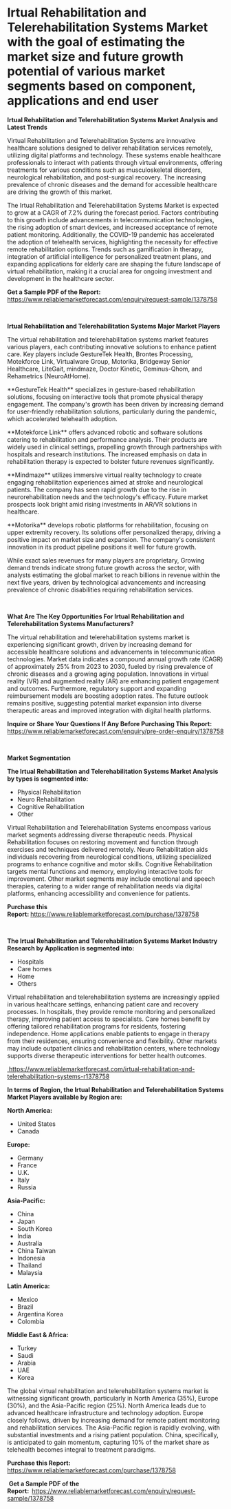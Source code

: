 <p><h1>Irtual Rehabilitation and Telerehabilitation Systems Market with the goal of estimating the market size and future growth potential of various market segments based on component, applications and end user</h1></p><p><strong>Irtual Rehabilitation and Telerehabilitation Systems Market Analysis and Latest Trends</strong></p>
<p><p>Virtual Rehabilitation and Telerehabilitation Systems are innovative healthcare solutions designed to deliver rehabilitation services remotely, utilizing digital platforms and technology. These systems enable healthcare professionals to interact with patients through virtual environments, offering treatments for various conditions such as musculoskeletal disorders, neurological rehabilitation, and post-surgical recovery. The increasing prevalence of chronic diseases and the demand for accessible healthcare are driving the growth of this market.</p><p>The Irtual Rehabilitation and Telerehabilitation Systems Market is expected to grow at a CAGR of 7.2% during the forecast period. Factors contributing to this growth include advancements in telecommunication technologies, the rising adoption of smart devices, and increased acceptance of remote patient monitoring. Additionally, the COVID-19 pandemic has accelerated the adoption of telehealth services, highlighting the necessity for effective remote rehabilitation options. Trends such as gamification in therapy, integration of artificial intelligence for personalized treatment plans, and expanding applications for elderly care are shaping the future landscape of virtual rehabilitation, making it a crucial area for ongoing investment and development in the healthcare sector.</p></p>
<p><strong>Get a Sample PDF of the Report:&nbsp;</strong> <a href="https://www.reliablemarketforecast.com/enquiry/request-sample/1378758?utm_campaign=2808&utm_medium=2&utm_source=Github&utm_content=ia&utm_term=14042025&utm_id=irtual-rehabilitation-and-telerehabilitation-systems">https://www.reliablemarketforecast.com/enquiry/request-sample/1378758</a></p>
<p>&nbsp;</p>
<p><strong>Irtual Rehabilitation and Telerehabilitation Systems Major Market Players</strong></p>
<p><p>The virtual rehabilitation and telerehabilitation systems market features various players, each contributing innovative solutions to enhance patient care. Key players include GestureTek Health, Brontes Processing, Motekforce Link, Virtualware Group, Motorika, Bridgeway Senior Healthcare, LiteGait, mindmaze, Doctor Kinetic, Geminus-Qhom, and Rehametrics (NeuroAtHome).</p><p>**GestureTek Health** specializes in gesture-based rehabilitation solutions, focusing on interactive tools that promote physical therapy engagement. The company's growth has been driven by increasing demand for user-friendly rehabilitation solutions, particularly during the pandemic, which accelerated telehealth adoption.</p><p>**Motekforce Link** offers advanced robotic and software solutions catering to rehabilitation and performance analysis. Their products are widely used in clinical settings, propelling growth through partnerships with hospitals and research institutions. The increased emphasis on data in rehabilitation therapy is expected to bolster future revenues significantly.</p><p>**Mindmaze** utilizes immersive virtual reality technology to create engaging rehabilitation experiences aimed at stroke and neurological patients. The company has seen rapid growth due to the rise in neurorehabilitation needs and the technology's efficacy. Future market prospects look bright amid rising investments in AR/VR solutions in healthcare.</p><p>**Motorika** develops robotic platforms for rehabilitation, focusing on upper extremity recovery. Its solutions offer personalized therapy, driving a positive impact on market size and expansion. The company's consistent innovation in its product pipeline positions it well for future growth.</p><p>While exact sales revenues for many players are proprietary, Growing demand trends indicate strong future growth across the sector, with analysts estimating the global market to reach billions in revenue within the next five years, driven by technological advancements and increasing prevalence of chronic disabilities requiring rehabilitation services.</p></p>
<p>&nbsp;</p>
<p><strong>What Are The Key Opportunities For Irtual Rehabilitation and Telerehabilitation Systems Manufacturers?</strong></p>
<p><p>The virtual rehabilitation and telerehabilitation systems market is experiencing significant growth, driven by increasing demand for accessible healthcare solutions and advancements in telecommunication technologies. Market data indicates a compound annual growth rate (CAGR) of approximately 25% from 2023 to 2030, fueled by rising prevalence of chronic diseases and a growing aging population. Innovations in virtual reality (VR) and augmented reality (AR) are enhancing patient engagement and outcomes. Furthermore, regulatory support and expanding reimbursement models are boosting adoption rates. The future outlook remains positive, suggesting potential market expansion into diverse therapeutic areas and improved integration with digital health platforms.</p></p>
<p><strong>Inquire or Share Your Questions If Any Before Purchasing This Report:</strong> <a href="https://www.reliablemarketforecast.com/enquiry/pre-order-enquiry/1378758?utm_campaign=2808&utm_medium=2&utm_source=Github&utm_content=ia&utm_term=14042025&utm_id=irtual-rehabilitation-and-telerehabilitation-systems">https://www.reliablemarketforecast.com/enquiry/pre-order-enquiry/1378758</a></p>
<p>&nbsp;</p>
<p><strong>Market Segmentation</strong></p>
<p><strong>The Irtual Rehabilitation and Telerehabilitation Systems Market Analysis by types is segmented into:</strong></p>
<p><ul><li>Physical Rehabilitation</li><li>Neuro Rehabilitation</li><li>Cognitive Rehabilitation</li><li>Other</li></ul></p>
<p><p>Virtual Rehabilitation and Telerehabilitation Systems encompass various market segments addressing diverse therapeutic needs. Physical Rehabilitation focuses on restoring movement and function through exercises and techniques delivered remotely. Neuro Rehabilitation aids individuals recovering from neurological conditions, utilizing specialized programs to enhance cognitive and motor skills. Cognitive Rehabilitation targets mental functions and memory, employing interactive tools for improvement. Other market segments may include emotional and speech therapies, catering to a wider range of rehabilitation needs via digital platforms, enhancing accessibility and convenience for patients.</p></p>
<p><strong>Purchase this Report:&nbsp;</strong><a href="https://www.reliablemarketforecast.com/purchase/1378758?utm_campaign=2808&utm_medium=2&utm_source=Github&utm_content=ia&utm_term=14042025&utm_id=irtual-rehabilitation-and-telerehabilitation-systems">https://www.reliablemarketforecast.com/purchase/1378758</a></p>
<p>&nbsp;</p>
<p><strong>The Irtual Rehabilitation and Telerehabilitation Systems Market Industry Research by Application is segmented into:</strong></p>
<p><ul><li>Hospitals</li><li>Care homes</li><li>Home</li><li>Others</li></ul></p>
<p><p>Virtual rehabilitation and telerehabilitation systems are increasingly applied in various healthcare settings, enhancing patient care and recovery processes. In hospitals, they provide remote monitoring and personalized therapy, improving patient access to specialists. Care homes benefit by offering tailored rehabilitation programs for residents, fostering independence. Home applications enable patients to engage in therapy from their residences, ensuring convenience and flexibility. Other markets may include outpatient clinics and rehabilitation centers, where technology supports diverse therapeutic interventions for better health outcomes.</p></p>
<p><a href="https://www.reliablemarketforecast.com/irtual-rehabilitation-and-telerehabilitation-systems-r1378758?utm_campaign=2808&utm_medium=2&utm_source=Github&utm_content=ia&utm_term=14042025&utm_id=irtual-rehabilitation-and-telerehabilitation-systems">&nbsp;https://www.reliablemarketforecast.com/irtual-rehabilitation-and-telerehabilitation-systems-r1378758</a></p>
<p><strong>In terms of Region, the Irtual Rehabilitation and Telerehabilitation Systems Market Players available by Region are:</strong></p>
<p>
    <p> <strong> North America: </strong>
        <ul>
            <li>United States</li>
            <li>Canada</li>
        </ul>
        </p> 
    <p> <strong> Europe: </strong>
        <ul>
            <li>Germany</li>
            <li>France</li>
            <li>U.K.</li>
            <li>Italy</li>
            <li>Russia</li>
        </ul>
        </p> 
    <p> <strong> Asia-Pacific: </strong>
        <ul>
            <li>China</li>
            <li>Japan</li>
            <li>South Korea</li>
            <li>India</li>
            <li>Australia</li>
            <li>China Taiwan</li>
            <li>Indonesia</li>
            <li>Thailand</li>
            <li>Malaysia</li>
        </ul>
        </p> 
    <p> <strong> Latin America: </strong>
        <ul>
            <li>Mexico</li>
            <li>Brazil</li>
            <li>Argentina Korea</li>
            <li>Colombia</li>
        </ul>
        </p> 
    <p> <strong> Middle East & Africa: </strong>
        <ul>
            <li>Turkey</li>
            <li>Saudi</li>
            <li>Arabia</li>
            <li>UAE</li>
            <li>Korea</li>
        </ul>
    </p>
    </p>
<p><p>The global virtual rehabilitation and telerehabilitation systems market is witnessing significant growth, particularly in North America (35%), Europe (30%), and the Asia-Pacific region (25%). North America leads due to advanced healthcare infrastructure and technology adoption. Europe closely follows, driven by increasing demand for remote patient monitoring and rehabilitation services. The Asia-Pacific region is rapidly evolving, with substantial investments and a rising patient population. China, specifically, is anticipated to gain momentum, capturing 10% of the market share as telehealth becomes integral to treatment paradigms.</p></p>
<p><strong>Purchase this Report: </strong><a href="https://www.reliablemarketforecast.com/purchase/1378758?utm_campaign=2808&utm_medium=2&utm_source=Github&utm_content=ia&utm_term=14042025&utm_id=irtual-rehabilitation-and-telerehabilitation-systems">https://www.reliablemarketforecast.com/purchase/1378758</a></p>
<p>&nbsp;<strong>Get a Sample PDF of the Report:&nbsp;&nbsp;</strong><a href="https://www.reliablemarketforecast.com/enquiry/request-sample/1378758?utm_campaign=2808&utm_medium=2&utm_source=Github&utm_content=ia&utm_term=14042025&utm_id=irtual-rehabilitation-and-telerehabilitation-systems">https://www.reliablemarketforecast.com/enquiry/request-sample/1378758</a></p>
<p><strong></strong></p>
<p><p></p><p></p><p></p></p>